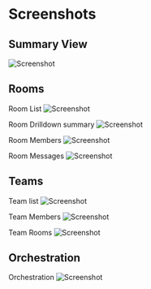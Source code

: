 # Screenshots
## Summary View
![Screenshot](https://matt.fragilegeek.com/spark-ucsd/Summary.png)

## Rooms
Room List
![Screenshot](https://matt.fragilegeek.com/spark-ucsd/RoomList.png)

Room Drilldown summary
![Screenshot](https://matt.fragilegeek.com/spark-ucsd/RoomDrilldown.png)

Room Members
![Screenshot](https://matt.fragilegeek.com/spark-ucsd/RoomMembers.png)

Room Messages
![Screenshot](https://matt.fragilegeek.com/spark-ucsd/RoomMessages.png)

## Teams
Team list
![Screenshot](https://matt.fragilegeek.com/spark-ucsd/Teams.png)

Team Members
![Screenshot](https://matt.fragilegeek.com/spark-ucsd/TeamMembers.png)

Team Rooms
![Screenshot](https://matt.fragilegeek.com/spark-ucsd/TeamRooms.png)

## Orchestration
Orchestration
![Screenshot](https://matt.fragilegeek.com/spark-ucsd/Orchestration.png)

